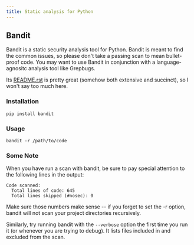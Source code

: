 ```yaml
---
title: Static analysis for Python
---
```


##  Bandit

Bandit is a static security analysis tool for Python. Bandit is meant to find the common issues, so please don't take a passing scan to mean bullet-proof code. You may want to use Bandit in conjunction with a language-agnositc analysis tool like Grepbugs.

Its [README.rst](https://github.com/openstack/bandit/blob/master/README.rst) is pretty great (somehow both extensive and succinct), so I won't say too much here.

### Installation

```
pip install bandit
```

### Usage

```
bandit -r /path/to/code
```

### Some Note

When you have run a scan with bandit, be sure to pay special attention to the following lines in the output:

    Code scanned:
      Total lines of code: 645
      Total lines skipped (#nosec): 0

Make sure those numbers make sense -- if you forget to set the -r option, bandit will not scan your project directories recursively.

Similarly, try running bandit with the `--verbose` option the first time you run it (or whenever you are trying to debug). It lists files included in and excluded from the scan.
